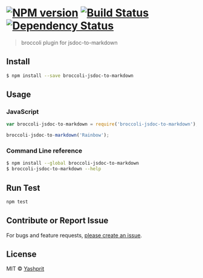 #  [![NPM version][npm-image]][npm-url] [![Build Status][travis-image]][travis-url] [![Dependency Status][daviddm-url]][daviddm-image]

> broccoli plugin for jsdoc-to-markdown


## Install

```sh
$ npm install --save broccoli-jsdoc-to-markdown
```


## Usage

### JavaScript

```js
var broccoli-jsdoc-to-markdown = require('broccoli-jsdoc-to-markdown');

broccoli-jsdoc-to-markdown('Rainbow');
```

### Command Line reference

```sh
$ npm install --global broccoli-jsdoc-to-markdown
$ broccoli-jsdoc-to-markdown --help
```

## Run Test
```sh
npm test
```

## Contribute or Report Issue
For bugs and feature requests, [please create an issue][issue-url].


## License

MIT © [Yashprit](yashprit.github.io)

[issue-url]: https://github.com/yashprit/broccoli-jsdoc-to-markdown/issues
[npm-url]: https://npmjs.org/package/broccoli-jsdoc-to-markdown
[npm-image]: https://badge.fury.io/js/broccoli-jsdoc-to-markdown.svg
[travis-url]: https://travis-ci.org/yashprit/broccoli-jsdoc-to-markdown
[travis-image]: https://travis-ci.org/yashprit/broccoli-jsdoc-to-markdown.svg?branch=master
[daviddm-url]: https://david-dm.org/yashprit/broccoli-jsdoc-to-markdown.svg?theme=shields.io
[daviddm-image]: https://david-dm.org/yashprit/broccoli-jsdoc-to-markdown
